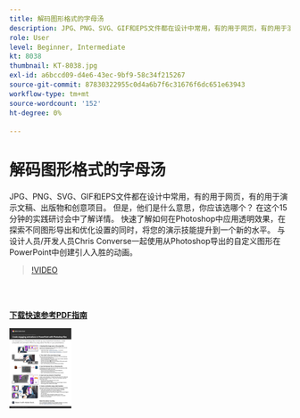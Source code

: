 ```yaml
---
title: 解码图形格式的字母汤
description: JPG、PNG、SVG、GIF和EPS文件都在设计中常用，有的用于网页，有的用于演示文稿、出版物和创意项目。 但是，它们意味着什么，你应该选哪个？
role: User
level: Beginner, Intermediate
kt: 8038
thumbnail: KT-8038.jpg
exl-id: a6bccd09-d4e6-43ec-9bf9-58c34f215267
source-git-commit: 87830322955c0d4a6b7f6c31676f6dc651e63943
workflow-type: tm+mt
source-wordcount: '152'
ht-degree: 0%

---
```


# 解码图形格式的字母汤

JPG、PNG、SVG、GIF和EPS文件都在设计中常用，有的用于网页，有的用于演示文稿、出版物和创意项目。 但是，他们是什么意思，你应该选哪个？ 在这个15分钟的实践研讨会中了解详情。 快速了解如何在Photoshop中应用透明效果，在探索不同图形导出和优化设置的同时，将您的演示技能提升到一个新的水平。 与设计人员/开发人员Chris Converse一起使用从Photoshop导出的自定义图形在PowerPoint中创建引人入胜的动画。

>[!VIDEO](https://video.tv.adobe.com/v/333805?hidetitle=true)

<br> 

[**下载快速参考PDF指南**](../quick-reference/Decodingthealphabetsoupofgraphicformats.pdf)

[![快速参考指南第一页的图像](assets/DecodingthealphabetsoupofgraphicformatsPage1.png)](../quick-reference/Decodingthealphabetsoupofgraphicformats.pdf)

